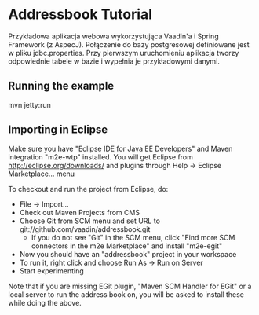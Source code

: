 Addressbook Tutorial
====================

Przykładowa aplikacja webowa wykorzystująca Vaadin'a i Spring Framework (z AspecJ). 
Połączenie do bazy postgresowej definiowane jest w pliku jdbc.properties.
Przy pierwszym uruchomieniu aplikacja tworzy odpowiednie tabele w bazie i wypełnia je przykładowymi danymi.

Running the example
-------------------
mvn jetty:run


Importing in Eclipse
--------------------
Make sure you have "Eclipse IDE for Java EE Developers" and Maven integration "m2e-wtp" installed. You will get Eclipse from http://eclipse.org/downloads/ and plugins through Help -> Eclipse Marketplace... menu

To checkout and run the project from Eclipse, do:
- File -> Import...
- Check out Maven Projects from CMS
- Choose Git from SCM menu and set URL to git://github.com/vaadin/addressbook.git
  - If you do not see "Git" in the SCM menu, click "Find more SCM connectors in the m2e Marketplace" and install "m2e-egit"
- Now you should have an "addressbook" project in your workspace
- To run it, right click and choose Run As -> Run on Server
- Start experimenting

Note that if you are missing EGit plugin, "Maven SCM Handler for EGit" or a local server to run the address book on, you will be asked to install these while doing the above.
